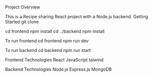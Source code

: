 Project Overview

This is a Recipe sharing React project with a Node.js backend.
Getting Started
git clone <repository-url>


cd frontend
npm install
cd ../backend
npm install

To run frontend
cd frontend
npm run dev

To run backend
cd backend
npm run start

Frontend Technologies
React
JavaScript
taiwind

Backend Technologies
Node.js
Express.js
MongoDB 
